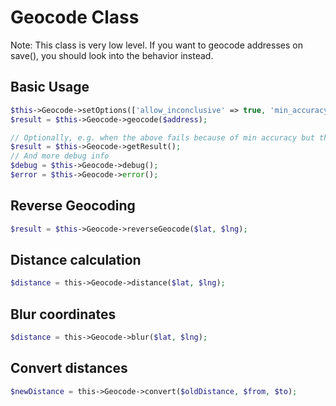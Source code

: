 # Geocode Class

Note: This class is very low level.
If you want to geocode addresses on save(), you should look into the behavior instead.

## Basic Usage

```php
$this->Geocode->setOptions(['allow_inconclusive' => true, 'min_accuracy' => Geocode::ACC_POSTAL]);
$result = $this->Geocode->geocode($address);

// Optionally, e.g. when the above fails because of min accuracy but the data was fetched successfully
$result = $this->Geocode->getResult();
// And more debug info
$debug = $this->Geocode->debug();
$error = $this->Geocode->error();
```

## Reverse Geocoding

```php
$result = $this->Geocode->reverseGeocode($lat, $lng);
```

## Distance calculation

```php
$distance = this->Geocode->distance($lat, $lng);
```

## Blur coordinates

```php
$distance = this->Geocode->blur($lat, $lng);
```

## Convert distances

```php
$newDistance = this->Geocode->convert($oldDistance, $from, $to);
```
